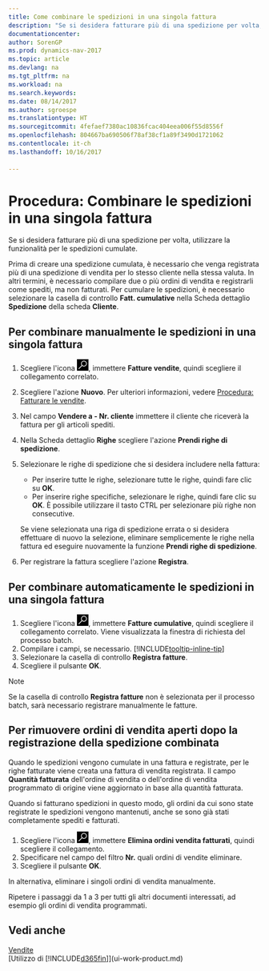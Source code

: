 ```yaml
---
title: Come combinare le spedizioni in una singola fattura
description: "Se si desidera fatturare più di una spedizione per volta, utilizzare la funzionalità per le spedizioni cumulate."
documentationcenter: 
author: SorenGP
ms.prod: dynamics-nav-2017
ms.topic: article
ms.devlang: na
ms.tgt_pltfrm: na
ms.workload: na
ms.search.keywords: 
ms.date: 08/14/2017
ms.author: sgroespe
ms.translationtype: HT
ms.sourcegitcommit: 4fefaef7380ac10836fcac404eea006f55d8556f
ms.openlocfilehash: 804667ba690506f78af38cf1a89f3490d1721062
ms.contentlocale: it-ch
ms.lasthandoff: 10/16/2017

---
```

# <a name="how-to-combine-shipments-on-a-single-invoice"></a>Procedura: Combinare le spedizioni in una singola fattura
Se si desidera fatturare più di una spedizione per volta, utilizzare la funzionalità per le spedizioni cumulate.  

 Prima di creare una spedizione cumulata, è necessario che venga registrata più di una spedizione di vendita per lo stesso cliente nella stessa valuta. In altri termini, è necessario compilare due o più ordini di vendita e registrarli come spediti, ma non fatturati. Per cumulare le spedizioni, è necessario selezionare la casella di controllo **Fatt. cumulative** nella Scheda dettaglio **Spedizione** della scheda **Cliente**.  

## <a name="to-manually-combine-shipments-on-a-single-invoice"></a>Per combinare manualmente le spedizioni in una singola fattura  
1. Scegliere l'icona ![Cerca pagina o report](media/ui-search/search_small.png "icona Cerca pagina o report"), immettere **Fatture vendite**, quindi scegliere il collegamento correlato.  
2. Scegliere l'azione **Nuovo**. Per ulteriori informazioni, vedere [Procedura: Fatturare le vendite](sales-how-invoice-sales.md).
3. Nel campo **Vendere a - Nr. cliente** immettere il cliente che riceverà la fattura per gli articoli spediti.  
4. Nella Scheda dettaglio **Righe** scegliere l'azione **Prendi righe di spedizione**.  
5. Selezionare le righe di spedizione che si desidera includere nella fattura:  

    - Per inserire tutte le righe, selezionare tutte le righe, quindi fare clic su **OK**.  
    - Per inserire righe specifiche, selezionare le righe, quindi fare clic su **OK**. È possibile utilizzare il tasto CTRL per selezionare più righe non consecutive.  

    Se viene selezionata una riga di spedizione errata o si desidera effettuare di nuovo la selezione, eliminare semplicemente le righe nella fattura ed eseguire nuovamente la funzione **Prendi righe di spedizione**.  
7. Per registrare la fattura scegliere l'azione **Registra**.  

## <a name="to-automatically-combine-shipments-on-a-single-invoice"></a>Per combinare automaticamente le spedizioni in una singola fattura  
1. Scegliere l'icona ![Cerca pagina o report](media/ui-search/search_small.png "icona Cerca pagina o report"), immettere **Fatture cumulative**, quindi scegliere il collegamento correlato. Viene visualizzata la finestra di richiesta del processo batch.  
2. Compilare i campi, se necessario. [!INCLUDE[tooltip-inline-tip](includes/tooltip-inline-tip_md.md)]
3. Selezionare la casella di controllo **Registra fatture**.  
4.  Scegliere il pulsante **OK**.  

> [!NOTE]  
>  Se la casella di controllo **Registra fatture** non è selezionata per il processo batch, sarà necessario registrare manualmente le fatture.  

## <a name="to-remove-open-sales-orders-after-combined-shipment-posting"></a>Per rimuovere ordini di vendita aperti dopo la registrazione della spedizione combinata 
Quando le spedizioni vengono cumulate in una fattura e registrate, per le righe fatturate viene creata una fattura di vendita registrata. Il campo **Quantità fatturata** dell'ordine di vendita o dell'ordine di vendita programmato di origine viene aggiornato in base alla quantità fatturata.  

Quando si fatturano spedizioni in questo modo, gli ordini da cui sono state registrate le spedizioni vengono mantenuti, anche se sono già stati completamente spediti e fatturati.   

1. Scegliere l'icona ![Cerca pagina o report](media/ui-search/search_small.png "icona Cerca pagina o report"), immettere **Elimina ordini vendita fatturati**, quindi scegliere il collegamento.  
2. Specificare nel campo del filtro **Nr.** quali ordini di vendite eliminare.  
3. Scegliere il pulsante **OK**.  

In alternativa, eliminare i singoli ordini di vendita manualmente.  

Ripetere i passaggi da 1 a 3 per tutti gli altri documenti interessati, ad esempio gli ordini di vendita programmati.

## <a name="see-also"></a>Vedi anche  
[Vendite](sales-manage-sales.md)  
[Utilizzo di [!INCLUDE[d365fin](includes/d365fin_md.md)]](ui-work-product.md)

